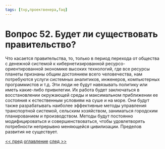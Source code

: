 ```yaml
---
tags: [tvp,проектвенера,faq]
---
```

# Вопрос 52. Будет ли существовать правительство?

Что касается правительства, то, только в период перехода от общества с денежной системой к кибернетизированной ресурсо-ориентированной экономике высоких технологий, где все ресурсы планеты признаны общим достоянием всего человечества, нам потребуются услуги системных аналитиков, инженеров, компьютерных программистов и т.д. Эти люди не будут навязывать политику или иметь какие-либо привилегии. Их работа будет заключаться в восстановлении окружающей среды и максимальном приближении ее состояния к естественным условиям на суше и на море. Они будут также разрабатывать наиболее эффективные методы управления транспортной системой, сельским хозяйством, заниматься городским планированием и производством. Методы будут постоянно модифицироваться и совершенствоваться, чтобы удовлетворять потребности непрерывно меняющейся цивилизации. Пределов развития не существует.

[<< пред](Вопрос%2051.%20Какие%20специалисты%20потребуются%20новому%20обществу.md) [оглавление](FAQ%20%D0%BF%D0%BE%20%D0%BF%D1%80%D0%BE%D0%B5%D0%BA%D1%82%D1%83%20%C2%AB%D0%92%D0%B5%D0%BD%D0%B5%D1%80%D0%B0%C2%BB.md) [след >>](Вопрос%2053.%20Какова%20роль%20кибернетики%20в%20принятии%20решений.md)
